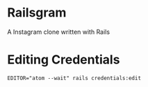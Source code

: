 # Railsgram
A Instagram clone written with Rails

# Editing Credentials

`EDITOR="atom --wait" rails credentials:edit`
